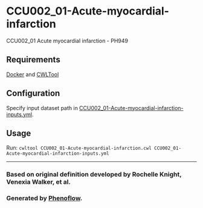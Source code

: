# CCU002_01-Acute-myocardial-infarction

CCU002_01 Acute myocardial infarction - PH949

## Requirements

[Docker](https://docs.docker.com/install/) and [CWLTool](https://github.com/common-workflow-language/cwltool#install)

## Configuration

Specify input dataset path in [CCU002_01-Acute-myocardial-infarction-inputs.yml](CCU002_01-Acute-myocardial-infarction-inputs.yml).

## Usage

Run: `cwltool CCU002_01-Acute-myocardial-infarction.cwl CCU002_01-Acute-myocardial-infarction-inputs.yml`

***

### Based on original definition developed by Rochelle Knight, Venexia Walker, et al.
### Generated by [Phenoflow](https://kclhi.org/phenoflow).
